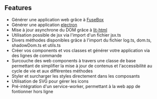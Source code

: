 ## Features

- Générer une application web grâce à [FuseBox](https://fuse-box.org)
- Générer une application [electron](https://electronjs.org/)
- Mise à jour asynchrone du DOM grâce à [lit-html](https://lit-html.polymer-project.org/)
- Utilisation possible de jsx via l'import d'un fichier jsx.ts
- Divers méthodes  disponibles grâce à l'import du fichier log.ts, dom.ts, shadowDom.ts et utils.ts
- Créer vos components et vos classes et générer votre application via des lignes de commande
- Surcouche des web components à travers une classe de base permettant de simplifier la mise à jour de contenus et l'accessibilité au cycle de vie et aux différentes méthodes
- Styler et surcharger les styles directement dans les composants
- Utilisation de SVG pour gérer les icons
- Pré-intégration d'un service-worker, permettant à la web app de fontionner hors ligne